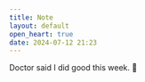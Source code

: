 ```yaml
---
title: Note
layout: default
open_heart: true
date: 2024-07-12 21:23
---
```


Doctor said I did good this week. 🏅
